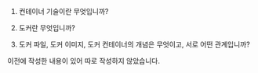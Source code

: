 1. 컨테이너 기술이란 무엇입니까?

2. 도커란 무엇입니까?

3. 도커 파일, 도커 이미지, 도커 컨테이너의 개념은 무엇이고, 서로 어떤 관계입니까?

이전에 작성한 내용이 있어 따로 작성하지 않았습니다.
